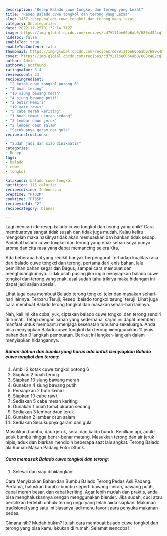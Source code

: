 ```yaml
---
description: "Resep Balado cuwe tongkol dan terong yang Lezat"
title: "Resep Balado cuwe tongkol dan terong yang Lezat"
slug: 1457-resep-balado-cuwe-tongkol-dan-terong-yang-lezat
category: Uncategorized
date: 2022-11-25T01:37:14.712Z
image: https://img-global.cpcdn.com/recipes/cd79111be60b6ab0/680x482cq70/balado-cuwe-tongkol-dan-terong-foto-resep-utama.jpg
hideToc: false
enableToc: true
enableTocContent: false
thumbnail: https://img-global.cpcdn.com/recipes/cd79111be60b6ab0/680x482cq70/balado-cuwe-tongkol-dan-terong-foto-resep-utama.jpg
cover: https://img-global.cpcdn.com/recipes/cd79111be60b6ab0/680x482cq70/balado-cuwe-tongkol-dan-terong-foto-resep-utama.jpg
author: Admin
authorAv: notfound
ratingvalue: 3.4
reviewcount: 23
recipeingredient:
- "2 kotak cuwe tongkol potong 6"
- "2 buah terong"
- "10 siung bawang merah"
- "4 siung bawang putih"
- "2 butir kemiri"
- "10 cabe rawit"
- "5 cabe merah keriting"
- "1 buah tomat ukuran sedang"
- "3 lembar daun jeruk"
- "2 lembar daun salam"
- "Secukupnya garam dan gula"
recipeinstructions:

- "Sudah jadi dan siap dinikmati!"
categories:
- Resep
tags:
- balado
- cuwe
- tongkol

katakunci: balado cuwe tongkol 
nutrition: 115 calories
recipecuisine: Indonesian
preptime: "PT32M"
cooktime: "PT35M"
recipeyield: "2"
recipecategory: Dinner

---
```





Lagi mencari ide resep balado cuwe tongkol dan terong yang unik? Cara membuatnya sangat tidak susah dan tidak juga mudah. Kalau keliru mengolah maka hasilnya tidak akan memuaskan dan bahkan tidak sedap. Padahal balado cuwe tongkol dan terong yang enak seharusnya punya aroma dan cita rasa yang dapat memancing selera Kita.





Ada beberapa hal yang sedikit banyak berpengaruh terhadap kualitas rasa dari balado cuwe tongkol dan terong, pertama dari jenis bahan, lalu pemilihan bahan segar dan Bagus, sampai cara membuat dan menghidangkannya. Tidak usah pusing jika ingin menyiapkan balado cuwe tongkol dan terong yang enak,      asal sudah tahu triknya maka hidangan ini dapat jadi sajian spesial.














Lihat juga cara membuat Balado terong tongkol telor dan masakan sehari-hari lainnya. Terbaru Teruji; Resep &#39;balado tongkol terung&#39; teruji. Lihat juga cara membuat Balado terong tongkol dan masakan sehari-hari lainnya.






Nah, kali ini kita coba, yuk, ciptakan balado cuwe tongkol dan terong sendiri di rumah. Tetap dengan bahan yang sederhana, sajian ini dapat memberi manfaat untuk membantu menjaga kesehatan tubuhmu sekeluarga. Anda bisa menyiapkan Balado cuwe tongkol dan terong menggunakan 11 jenis bahan dan 0 langkah pembuatan. Berikut ini langkah-langkah dalam menyiapkan hidangannya.

<!--inarticleads1-->

##### Bahan-bahan dan bumbu yang harus ada untuk menyiapkan Balado cuwe tongkol dan terong:

1. Ambil 2 kotak cuwe tongkol potong 6
1. Siapkan 2 buah terong
1. Siapkan 10 siung bawang merah
1. Gunakan 4 siung bawang putih
1. Persiapkan 2 butir kemiri
1. Siapkan 10 cabe rawit
1. Sediakan 5 cabe merah keriting
1. Gunakan 1 buah tomat ukuran sedang
1. Sediakan 3 lembar daun jeruk
1. Gunakan 2 lembar daun salam
1. Sediakan Secukupnya garam dan gula


Masukkan bumbu, daun jeruk, serai dan kaldu bubuk. Kecilkan api, aduk-aduk bumbu hingga benar-benar matang. Masukkan terong dan air jeruk nipis, aduk dan biarkan mendidih beberapa saat lalu angkat. Terong Balado ala Rumah Makan Padang Foto: iStock. 

<!--inarticleads2-->

##### Cara memasak Balado cuwe tongkol dan terong:


1. Selesai dan siap dihidangkan!

Cara Menyiapkan Bahan dan Bumbu Balado Terong Pedas Asli Padang. Pertama, haluskan bumbu-bumbu seperti bawang merah, bawang putih, cabai merah besar, dan cabai keriting. Agar lebih mudah dan praktis, anda bisa menghaluskannya dengan menggunakan blender. Jika sudah, cuci atau bersihkan terlebih dahulu terong ungu yang telah anda siapkan. Makanan tradisional yang satu ini biasanya jadi menu favorit para penyuka makanan pedas. 

Gimana nih? Mudah bukan? Itulah cara membuat balado cuwe tongkol dan terong yang bisa kamu lakukan di rumah. Selamat mencoba!
